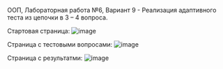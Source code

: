 ООП, Лабораторная работа №6, Вариант 9 - Реализация адаптивного теста из цепочки в 3 – 4 вопроса.

Стартовая страница:
![image](https://github.com/user-attachments/assets/6154593f-6aca-4da3-a026-fc2b89da89e7)

Страница с тестовыми вопросами:
![image](https://github.com/user-attachments/assets/b9a24822-d61b-4bc5-b2b7-978b3a7a1d05)

Страница с результатми:
![image](https://github.com/user-attachments/assets/5016516c-a717-446d-9339-c9ebecfcd377)
